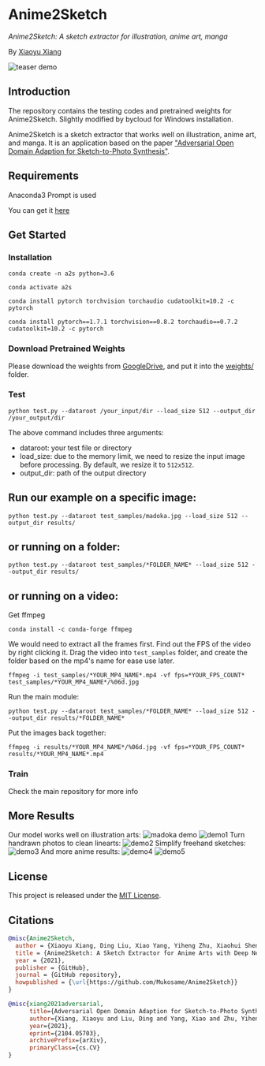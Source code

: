 # Anime2Sketch
*Anime2Sketch: A sketch extractor for illustration, anime art, manga*

By [Xiaoyu Xiang](https://engineering.purdue.edu/people/xiaoyu.xiang.1)

![teaser demo](demos/vinland_saga.gif)

## Introduction
The repository contains the testing codes and pretrained weights for Anime2Sketch. Slightly modified by bycloud for Windows installation.

Anime2Sketch is a sketch extractor that works well on illustration, anime art, and manga. It is an application based on the paper ["Adversarial Open Domain Adaption for Sketch-to-Photo Synthesis"](https://arxiv.org/abs/2104.05703).

## Requirements
Anaconda3 Prompt is used

You can get it [here](https://www.anaconda.com/products/individual)

## Get Started
### Installation 
```
conda create -n a2s python=3.6

conda activate a2s

conda install pytorch torchvision torchaudio cudatoolkit=10.2 -c pytorch

conda install pytorch==1.7.1 torchvision==0.8.2 torchaudio==0.7.2 cudatoolkit=10.2 -c pytorch
```

### Download Pretrained Weights
Please download the weights from [GoogleDrive](https://drive.google.com/drive/folders/1Srf-WYUixK0wiUddc9y3pNKHHno5PN6R?usp=sharing), and put it into the [weights/](weights/) folder.

### Test
```Shell
python test.py --dataroot /your_input/dir --load_size 512 --output_dir /your_output/dir
```
The above command includes three arguments:
- dataroot: your test file or directory
- load_size: due to the memory limit, we need to resize the input image before processing. By default, we resize it to `512x512`.
- output_dir: path of the output directory

## Run our example on a specific image:
```Shell
python test.py --dataroot test_samples/madoka.jpg --load_size 512 --output_dir results/
```
## or running on a folder:
```
python test.py --dataroot test_samples/*FOLDER_NAME* --load_size 512 --output_dir results/
```

## or running on a video:

Get ffmpeg
```
conda install -c conda-forge ffmpeg
```
We would need to extract all the frames first. Find out the FPS of the video by right clicking it. Drag the video into `test_samples` folder, and create the folder based on the mp4's name for ease use later.
```
ffmpeg -i test_samples/*YOUR_MP4_NAME*.mp4 -vf fps=*YOUR_FPS_COUNT* test_samples/*YOUR_MP4_NAME*/%06d.jpg
```
Run the main module:
```
python test.py --dataroot test_samples/*FOLDER_NAME* --load_size 512 --output_dir results/*FOLDER_NAME*
```
Put the images back together:
```
ffmpeg -i results/*YOUR_MP4_NAME*/%06d.jpg -vf fps=*YOUR_FPS_COUNT* results/*YOUR_MP4_NAME*.mp4
```

### Train
Check the main repository for more info

## More Results
Our model works well on illustration arts:
![madoka demo](demos/madoka_in_out.png)
![demo1](demos/demo1_in_out.png)
Turn handrawn photos to clean linearts:
![demo2](demos/demo2_in_out.png)
Simplify freehand sketches:
![demo3](demos/demo3_in_out.png)
And more anime results:
![demo4](demos/vinland_3.gif)
![demo5](demos/vinland_1.gif)


## License
This project is released under the [MIT License](LICENSE).

## Citations
```BibTex
@misc{Anime2Sketch,
  author = {Xiaoyu Xiang, Ding Liu, Xiao Yang, Yiheng Zhu, Xiaohui Shen},
  title = {Anime2Sketch: A Sketch Extractor for Anime Arts with Deep Networks},
  year = {2021},
  publisher = {GitHub},
  journal = {GitHub repository},
  howpublished = {\url{https://github.com/Mukosame/Anime2Sketch}}
}

@misc{xiang2021adversarial,
      title={Adversarial Open Domain Adaption for Sketch-to-Photo Synthesis}, 
      author={Xiang, Xiaoyu and Liu, Ding and Yang, Xiao and Zhu, Yiheng and Shen, Xiaohui and Allebach, Jan P},
      year={2021},
      eprint={2104.05703},
      archivePrefix={arXiv},
      primaryClass={cs.CV}
}
```
